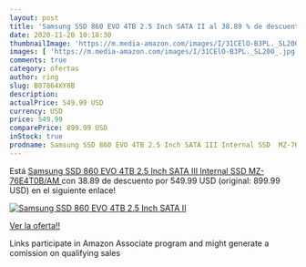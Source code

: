 ```yaml
---
layout: post
title: 'Samsung SSD 860 EVO 4TB 2.5 Inch SATA II al 38.89 % de descuento'
date: 2020-11-20 10:18:30
thumbnailImage: 'https://m.media-amazon.com/images/I/31CElO-B3PL._SL200_.jpg'
images: [ 'https://m.media-amazon.com/images/I/31CElO-B3PL._SL200_.jpg' ]
comments: true
category: ofertas
author: ring
slug: B07864XY8B
description:
actualPrice: 549.99 USD
currency: USD
price: 549.99
comparePrice: 899.99 USD
inStock: true
prodname: Samsung SSD 860 EVO 4TB 2.5 Inch SATA III Internal SSD  MZ-76E4T0B/AM 
---
```


Está [Samsung SSD 860 EVO 4TB 2.5 Inch SATA III Internal SSD  MZ-76E4T0B/AM ](https://www.amazon.com/dp/B07864XY8B/?tag=tolees-20) con 38.89 de descuento por 549.99 USD (original: 899.99 USD) en el siguiente enlace!

[![Samsung SSD 860 EVO 4TB 2.5 Inch SATA II](https://m.media-amazon.com/images/I/31CElO-B3PL._SL200_.jpg)](https://www.amazon.com/dp/B07864XY8B/?tag=tolees-20)

[Ver la oferta!!](https://www.amazon.com/dp/B07864XY8B/?tag=tolees-20)

Links participate in Amazon Associate program and might generate a comission on qualifying sales


